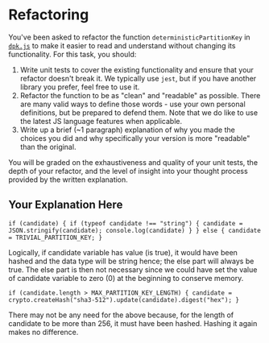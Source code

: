 # Refactoring

You've been asked to refactor the function `deterministicPartitionKey` in [`dpk.js`](dpk.js) to make it easier to read and understand without changing its functionality. For this task, you should:

1. Write unit tests to cover the existing functionality and ensure that your refactor doesn't break it. We typically use `jest`, but if you have another library you prefer, feel free to use it.
2. Refactor the function to be as "clean" and "readable" as possible. There are many valid ways to define those words - use your own personal definitions, but be prepared to defend them. Note that we do like to use the latest JS language features when applicable.
3. Write up a brief (~1 paragraph) explanation of why you made the choices you did and why specifically your version is more "readable" than the original.

You will be graded on the exhaustiveness and quality of your unit tests, the depth of your refactor, and the level of insight into your thought process provided by the written explanation.

## Your Explanation Here
  `if (candidate) {
    if (typeof candidate !== "string") {
      candidate = JSON.stringify(candidate);
      console.log(candidate)
    }
  } else {
    candidate = TRIVIAL_PARTITION_KEY;
  }`

 Logically, if candidate variable has value (is true), it would have been hashed and the data type will be string hence; the else part will always be true. The else part is then not necessary since we could have set the value of candidate variable to zero (0) at the beginning to conserve memory.
  
 `if (candidate.length > MAX_PARTITION_KEY_LENGTH) {
    candidate = crypto.createHash("sha3-512").update(candidate).digest("hex");
  }`

  There may not be any need for the above because, for the length of candidate to be more than 256, it must have been hashed. Hashing it again makes no difference.